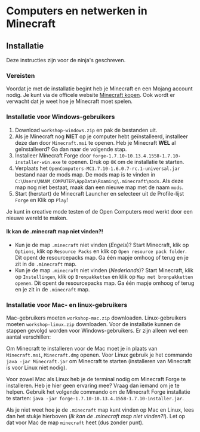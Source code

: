 # Computers en netwerken in Minecraft

## Installatie

Deze instructies zijn voor de ninja's geschreven.

### Vereisten

Voordat je met de installatie begint heb je Minecraft en een Mojang account nodig. Je kunt via de officele website [Minecraft kopen](https://minecraft.net/en/store/minecraft/). Ook wordt er verwacht dat je weet hoe je Minecraft moet spelen.

### Installatie voor Windows-gebruikers

1. Download `workshop-windows.zip` en pak de bestanden uit.
2. Als je Minecraft nog __NIET__ op je computer hebt geïnstalleerd, installeer deze dan door `Minecraft.msi` te openen. Heb je Minecraft __WEL__ al geïnstalleerd? Ga dan naar de volgende stap.
3. Installeer Minecraft Forge door `forge-1.7.10-10.13.4.1558-1.7.10-installer-win.exe` te openen. Druk op `OK` om de installatie te starten.
4. Verplaats het `OpenComputers-MC1.7.10-1.6.0.7-rc.1-universal.jar` bestand naar de mods map. De mods map is te vinden in `C:\Users\NAAM_COMPUTER\AppData\Roaming\.minecraft\mods`. Als deze map nog niet bestaat, maak dan een nieuwe map met de naam `mods`. 
5. Start (herstart) de Minecraft Launcher en selecteer uit de Profile-lijst `Forge` en Klik op `Play`!

Je kunt in creative mode testen of de Open Computers mod werkt door een nieuwe wereld te maken.

#### Ik kan de .minecraft map niet vinden?!
- Kun je de map `.minecraft` niet vinden (_Engels_)? Start Minecraft, klik op `Options`, klik op `Resource Packs` en klik op `Open resource pack folder`. Dit opent de resourcepacks map. Ga één mapje omhoog of terug en je zit in de `.minecraft` map.
- Kun je de map `.minecraft` niet vinden (_Nederlands_)? Start Minecraft, klik op `Instellingen`, klik op `Bronpakketten` en klik op `Map met bronpakketten openen`. Dit opent de resourcepacks map. Ga één mapje omhoog of terug en je zit in de `.minecraft` map.

### Installatie voor Mac- en linux-gebruikers

Mac-gebruikers moeten `workshop-mac.zip` downloaden. Linux-gebruikers moeten `workshop-linux.zip` downloaden. Voor de installatie kunnen de stappen gevolgd worden voor Windows-gebruikers. Er zijn alleen wel een aantal verschillen:

Om Minecraft te installeren voor de Mac moet je in plaats van `Minecraft.msi`, `Minecraft.dmg` openen. Voor Linux gebruik je het commando `java -jar Minecraft.jar` om Minecraft te starten (installeren van Minecraft is voor Linux niet nodig).

Voor zowel Mac als Linux heb je de terminal nodig om Minecraft Forge te installeren. Heb je hier geen ervaring mee? Vraag dan iemand om je te helpen. Gebruik het volgende commando om de Minecraft Forge installatie te starten: `java -jar forge-1.7.10-10.13.4.1558-1.7.10-installer.jar`.

Als je niet weet hoe je de `.minecraft` map kunt vinden op Mac en Linux, lees dan het stukje hierboven (_Ik kan de .minecraft map niet vinden?!_). Let op dat voor Mac de map `minecraft` heet (dus zonder punt).


